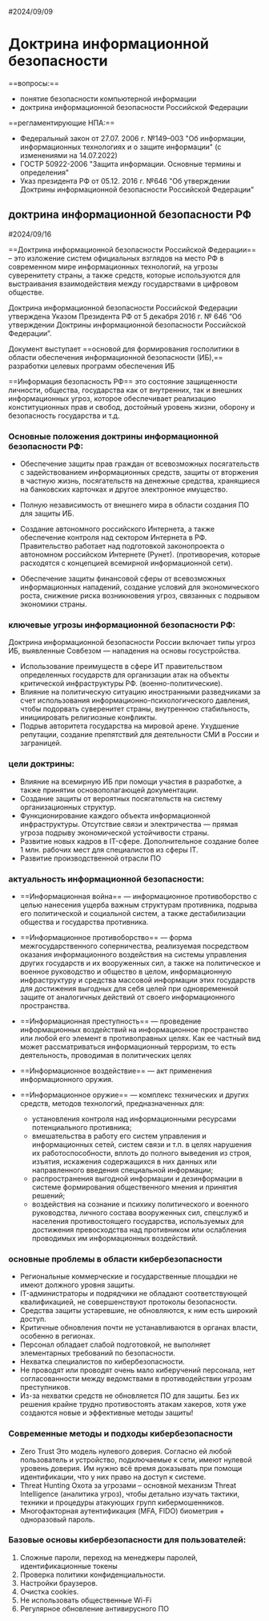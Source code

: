 #2024/09/09
# Доктрина информационной безопасности

==вопросы:==
- понятие безопасности компьютерной информации
- доктрина информационной безопасности Российской Федерации

==регламентирующие НПА:==
- Федеральный закон от 27.07. 2006 г. №149–003 "Об информации, информационных технологиях и о защите информации" (с изменениями на 14.07.2022)
- ГОСТР 50922-2006 "Защита информации. Основные термины и определения"
- Указ президента РФ от 05.12. 2016 г. №646 "Об утверждении Доктрины информационной безопасности Российской Федерации"

## доктрина информационной безопасности РФ

#2024/09/16

==Доктрина информационной безопасности Российской Федерации== – это изложение систем официальных взглядов на место РФ в современном мире информационных технологий, на угрозы суверенитету страны, а также средств, которые используются для выстраивания взаимодействия между государствами в цифровом обществе.

Доктрина информационной безопасности Российской Федерации утверждена Указом Президента РФ от 5 декабря 2016 г. № 646 “Об утверждении Доктрины информационной безопасности Российской Федерации”.

Документ выступает ==основой для формирования госполитики в области обеспечения информационной безопасности (ИБ),== разработки целевых программ обеспечения ИБ

==Информация безопасность РФ== это состояние защищенности личности, общества, государства как от внутренних, так и внешних информационных угроз, которое обеспечивает реализацию конституционных прав и свобод, достойный уровень жизни, оборону и безопасность государства и т.д.

### Основные положения доктрины информационной безопасности РФ:

- Обеспечение защиты прав граждан от всевозможных посягательств с задействованием информационных средств, защиты от вторжения в частную жизнь, посягательств на денежные средства, хранящиеся на банковских карточках и другое электронное имущество.

- Полную независимость от внешнего мира в области создания ПО для защиты ИБ.

- Создание автономного российского Интернета, а также обеспечение контроля над сектором Интернета в РФ. Правительство работает над подготовкой законопроекта о автономном российском Интернете (Рунет). (противоречия, которые расходятся с концепцией всемирной информационной сети).

- Обеспечение защиты финансовой сферы от всевозможных информационных нападений, создание условий для экономического роста, снижение риска возникновения угроз, связанных с подрывом экономики страны.

### ключевые угрозы информационной безопасности РФ:

Доктрина информационной безопасности России включает типы угроз ИБ, выявленные Совбезом — нападения на основы госустройства.

- Использование преимуществ в сфере ИТ правительством определенных государств для организации атак на объекты критической инфраструктуры РФ. (военно-политические).
- Влияние на политическую ситуацию иностранными разведчиками за счет использования информационно-психологического давления, чтобы подорвать суверенитет страны, внутреннюю стабильность, инициировать религиозные конфликты.
- Подрыв авторитета государства на мировой арене. Ухудшение репутации, создание препятствий для деятельности СМИ в России и заграницей.

###  цели доктрины:

- Влияние на всемирную ИБ при помощи участия в разработке, а также принятии основополагающей документации.
- Создание защиты от вероятных посягательств на систему организационных структур. 
- Функционирование каждого объекта информационной инфраструктуры. Отсутствие связи и электричества — прямая угроза подрыву экономической устойчивости страны. 
- Развитие новых кадров в IT-сфере. Дополнительное создание более 1 млн. рабочих мест для специалистов из сферы IT.
- Развитие производственной отрасли ПО

###  актуальность информационной безопасности:

- ==Информационная война== — информационное противоборство с целью нанесения ущерба важным структурам противника, подрыва его политической и социальной систем, а также дестабилизации общества и государства противника. 

- ==Информационное противоборство== — форма межгосударственного соперничества, реализуемая посредством оказания информационного воздействия на системы управления других государств и их вооруженных сил, а также на политическое и военное руководство и общество в целом, информационную инфраструктуру и средства массовой информации этих государств для достижения выгодных для себя целей при одновременной защите от аналогичных действий от своего информационного пространства.

- ==Информационная преступность== — проведение информационных воздействий на информационное пространство или любой его элемент в противоправных целях. Как ее частный вид может рассматриваться информационный терроризм, то есть деятельность, проводимая в политических целях

- ==Информационное воздействие== — акт применения информационного оружия. 

- ==Информационное оружие== — комплекс технических и других средств, методов технологий, предназначенных для:
	- установления контроля над информационными ресурсами потенциального противника; 
	- вмешательства в работу его систем управления и информационных сетей, систем связи и т.п. в целях нарушения их работоспособности, вплоть до полного выведения из строя, изъятия, искажения содержащихся в них данных или направленного введения специальной информации; 
	- распространения выгодной информации и дезинформации в системе формирования общественного мнения и принятия решений; 
	- воздействия на сознание и психику политического и военного руководства, личного состава вооруженных сил, спецслужб и населения противостоящего государства, используемых для достижения превосходства над противником или ослабления проводимых им информационных воздействий.

### основные проблемы в области кибербезопасности

- Региональные коммерческие и государственные площадки не имеют должного уровня защиты.
- IT-администраторы и подрядчики не обладают соответствующей квалификацией, не совершенствуют протоколы безопасности.
- Средства защиты устаревшие, не обновляются, к ним есть широкий доступ.
- Критичные обновления почти не устанавливаются в органах власти, особенно в регионах.
- Персонал обладает слабой подготовкой, не выполняет элементарных требований по безопасности.
- Нехватка специалистов по кибербезопасности.
- Не проводят или проводят очень мало киберучений персонала, нет согласованности между ведомствами в противодействии угрозам преступников.
- Из-за нехватки средств не обновляется ПО для защиты. Без их решения крайне трудно противостоять атакам хакеров, хотя уже создаются новые и эффективные методы защиты!

### Современные методы и подходы кибербезопасности

- Zero Trust
	Это модель нулевого доверия. Согласно ей любой пользователь и устройство, подключаемые к сети, имеют нулевой уровень доверия. Им нужно всё время доказывать при помощи идентификации, что у них право на доступ к системе.
- Threat Hunting
	Охота за угрозами – основной механизм Threat Intelligence (аналитика угроз), чтобы детально изучать тактики, техники и процедуры атакующих групп кибермошенников.
- Многофакторная аутентификация
	(MFA, FIDO) биометрия + одноразовый пароль.

### Базовые основы кибербезопасности для пользователей:

1. Сложные пароли, переход на менеджеры паролей, идентификационные токены
2. Проверка политики конфиденциальности.
3. Настройки браузеров.
4. Очистка сookies.
5. Не использовать общественные Wi-Fi
6. Регулярное обновление антивирусного ПО